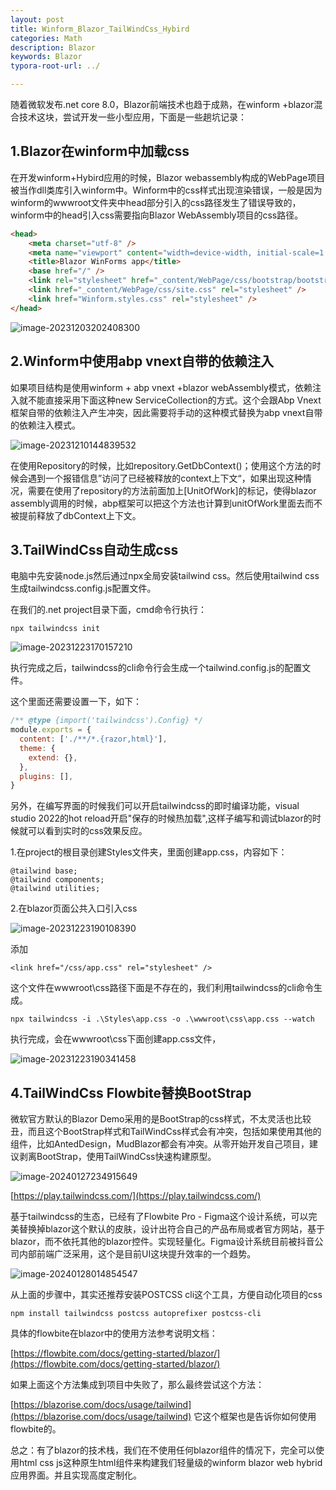 ```yaml
---
layout: post
title: Winform_Blazor_TailWindCss_Hybird
categories: Math
description: Blazor
keywords: Blazor
typora-root-url: ../

---
```


随着微软发布.net core 8.0，Blazor前端技术也趋于成熟，在winform +blazor混合技术这块，尝试开发一些小型应用，下面是一些趟坑记录：

## 1.Blazor在winform中加载css

在开发winform+Hybird应用的时候，Blazor webassembly构成的WebPage项目被当作dll类库引入winform中。Winform中的css样式出现渲染错误，一般是因为winform的wwwroot文件夹中head部分引入的css路径发生了错误导致的，winform中的head引入css需要指向Blazor WebAssembly项目的css路径。

````html
<head>
    <meta charset="utf-8" />
    <meta name="viewport" content="width=device-width, initial-scale=1.0, maximum-scale=1.0, user-scalable=no" />
    <title>Blazor WinForms app</title>
    <base href="/" />
    <link rel="stylesheet" href="_content/WebPage/css/bootstrap/bootstrap.min.css" />
    <link href="_content/WebPage/css/site.css" rel="stylesheet" />
    <link href="Winform.styles.css" rel="stylesheet" />
</head>

````

![image-20231203202408300](/images/posts/image-20231203202408300.png)

## 2.Winform中使用abp vnext自带的依赖注入

如果项目结构是使用winform + abp vnext +blazor webAssembly模式，依赖注入就不能直接采用下面这种new ServiceCollection的方式。这个会跟Abp Vnext框架自带的依赖注入产生冲突，因此需要将手动的这种模式替换为abp vnext自带的依赖注入模式。

![image-20231210144839532](/images/posts/image-20231210144839532.png)

在使用Repository的时候，比如repository.GetDbContext()；使用这个方法的时候会遇到一个报错信息”访问了已经被释放的context上下文“，如果出现这种情况，需要在使用了repository的方法前面加上[UnitOfWork]的标记，使得blazor assembly调用的时候，abp框架可以把这个方法也计算到unitOfWork里面去而不被提前释放了dbContext上下文。

## 3.TailWindCss自动生成css

电脑中先安装node.js然后通过npx全局安装tailwind css。然后使用tailwind css生成tailwindcss.config.js配置文件。

在我们的.net project目录下面，cmd命令行执行：

````shell
npx tailwindcss init
````

![image-20231223170157210](/images/posts/image-20231223170157210.png)



执行完成之后，tailwindcss的cli命令行会生成一个tailwind.config.js的配置文件。

这个里面还需要设置一下，如下：

````js
/** @type {import('tailwindcss').Config} */
module.exports = {
  content: ['./**/*.{razor,html}'],
  theme: {
    extend: {},
  },
  plugins: [],
}

````

另外，在编写界面的时候我们可以开启tailwindcss的即时编译功能，visual studio 2022的hot reload开启"保存的时候热加载",这样子编写和调试blazor的时候就可以看到实时的css效果反应。

1.在project的根目录创建Styles文件夹，里面创建app.css，内容如下：

```shel
@tailwind base;
@tailwind components;
@tailwind utilities;

```

2.在blazor页面公共入口引入css

![image-20231223190108390](/images/posts/image-20231223190108390.png)

添加

````shell
<link href="/css/app.css" rel="stylesheet" />
````

这个文件在wwwroot\css路径下面是不存在的，我们利用tailwindcss的cli命令生成。

````shell
npx tailwindcss -i .\Styles\app.css -o .\wwwroot\css\app.css --watch
````

执行完成，会在wwwroot\css下面创建app.css文件，

![image-20231223190341458](/images/posts/image-20231223190341458.png)



## 4.TailWindCss Flowbite替换BootStrap

微软官方默认的Blazor Demo采用的是BootStrap的css样式，不太灵活也比较丑，而且这个BootStrap样式和TailWindCss样式会有冲突，包括如果使用其他的组件，比如AntedDesign，MudBlazor都会有冲突。从零开始开发自己项目，建议剥离BootStrap，使用TailWindCss快速构建原型。

![image-20240127234915649](/images/posts/image-20240127234915649.png)

[https://play.tailwindcss.com/](https://play.tailwindcss.com/)

基于tailwindcss的生态，已经有了Flowbite Pro - Figma这个设计系统，可以完美替换掉blazor这个默认的皮肤，设计出符合自己的产品布局或者官方网站，基于blazor，而不依托其他的blazor控件。实现轻量化。Figma设计系统目前被抖音公司内部前端广泛采用，这个是目前UI这块提升效率的一个趋势。

![image-20240128014854547](/images/posts/image-20240128014854547.png)



从上面的步骤中，其实还推荐安装POSTCSS cli这个工具，方便自动化项目的css

````shell
npm install tailwindcss postcss autoprefixer postcss-cli
````

具体的flowbite在blazor中的使用方法参考说明文档：

[https://flowbite.com/docs/getting-started/blazor/](https://flowbite.com/docs/getting-started/blazor/)

如果上面这个方法集成到项目中失败了，那么最终尝试这个方法：

[https://blazorise.com/docs/usage/tailwind](https://blazorise.com/docs/usage/tailwind) 它这个框架也是告诉你如何使用flowbite的。

总之：有了blazor的技术栈，我们在不使用任何blazor组件的情况下，完全可以使用html css js这种原生html组件来构建我们轻量级的winform blazor web hybrid应用界面。并且实现高度定制化。

